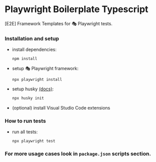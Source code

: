 # Playwright Boilerplate Typescript

[E2E] Framework Templates for 🎭 Playwright tests.

### Installation and setup

- install dependencies:
  ```
  npm install
  ```
- setup 🎭 Playwright framework:
  ```
  npx playwright install
  ```
- setup husky [(docs)](https://typicode.github.io/husky/get-started.html#husky-init-recommended):
  ```bash
  npx husky init
  ```
- (optional) install Visual Studio Code extensions

### How to run tests

- run all tests:

  ```
  npx playwright test
  ```

### For more usage cases look in `package.json` scripts section.
